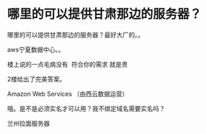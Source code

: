 # 哪里的可以提供甘肃那边的服务器？


哪里的可以提供甘肃那边的服务器？最好大厂的。。

aws宁夏数据中心。。

楼上说的一点毛病没有&nbsp;&nbsp;符合你的需求 就是贵<img src="static/image/smiley/default/biggrin.gif" smilieid="3" border="0" alt="" />

2楼给出了完美答案。

Amazon Web Services （由西云数据运营）<img id="aimg_EN8Tn" onclick="zoom(this, this.src, 0, 0, 0)" class="zoom" src="https://cdn.jsdelivr.net/gh/hishis/forum-master/public/images/patch.gif" onmouseover="img_onmouseoverfunc(this)" onload="thumbImg(this)" border="0" alt="" />

哦。是不是必须实名才可以用？我不绑定域名需要实名吗？

兰州拉面服务器
